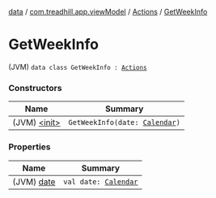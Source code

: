 [data](../../../index.md) / [com.treadhill.app.viewModel](../../index.md) / [Actions](../index.md) / [GetWeekInfo](./index.md)

# GetWeekInfo

(JVM) `data class GetWeekInfo : `[`Actions`](../index.md)

### Constructors

| Name | Summary |
|---|---|
| (JVM) [&lt;init&gt;](-init-.md) | `GetWeekInfo(date: `[`Calendar`](https://docs.oracle.com/javase/8/docs/api/java/util/Calendar.html)`)` |

### Properties

| Name | Summary |
|---|---|
| (JVM) [date](date.md) | `val date: `[`Calendar`](https://docs.oracle.com/javase/8/docs/api/java/util/Calendar.html) |
